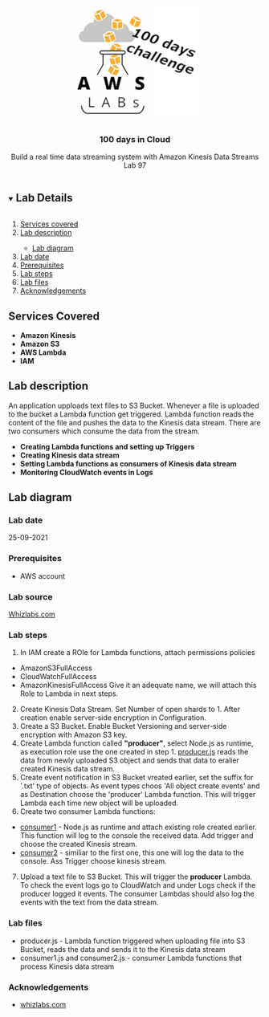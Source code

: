 <br />
<p align="center">
  <a href="https://github.com/CloudedThings/100-Days-in-Cloud">
    <img src="/images/aws-labs-logo.png" alt="Logo" width="260" height="228">
  </a>

  <h3 align="center">100 days in Cloud</h3>

  <p align="center">
    Build a real time data streaming system with Amazon Kinesis Data Streams
    <br />
    Lab 97
    <br />
  </p>
</p>

<details open="open">
  <summary><h2 style="display: inline-block">Lab Details</h2></summary>
  <ol>
    <li><a href="#services-covered">Services covered</a>
    <li><a href="#lab-description">Lab description</a></li>
      <ul>
        <li><a href="#lab-diagram">Lab diagram</a></li>
      </ul>
    </li>
    <li><a href="#lab-date">Lab date</a></li>
    <li><a href="#prerequisites">Prerequisites</a></li>    
    <li><a href="#lab-steps">Lab steps</a></li>
    <li><a href="#lab-files">Lab files</a></li>
    <li><a href="#acknowledgements">Acknowledgements</a></li>
  </ol>
</details>

## Services Covered
* **Amazon Kinesis**
* **Amazon S3**
* **AWS Lambda**
* **IAM**

## Lab description
An application upploads text files to S3 Bucket. Whenever a file is uploaded to the bucket a Lambda function get triggered. Lambda function reads the content of the file and pushes the data to the Kinesis data stream. There are two consumers which consume the data from the stream.
* **Creating Lambda functions and setting up Triggers**
* **Creating Kinesis data stream**
* **Setting Lambda functions as consumers of Kinesis data stream**
* **Monitoring CloudWatch events in Logs**

## Lab diagram


### Lab date
25-09-2021

### Prerequisites
* AWS account

### Lab source
[Whizlabs.com](https://play.whizlabs.com/site/task_details?lab_type=1&task_id=271&quest_id=35)

### Lab steps
1. In IAM create a ROle for Lambda functions, attach permissions policies
  * AmazonS3FullAccess
  * CloudWatchFullAccess
  * AmazonKinesisFullAccess
  Give it an adequate name, we will attach this Role to Lambda in next steps.
2. Create Kinesis Data Stream. Set Number of open shards to 1. After creation enable server-side encryption in Configuration.
3. Create a S3 Bucket. Enable Bucket Versioning and server-side encryption with Amazon S3 key. 
4. Create Lambda function called **"producer"**, select Node.js as runtime, as execution role use the one created in step 1. [producer.js]() reads the data from newly uploaded S3 object and sends that data to eralier created Kinesis data stream.
5. Create event notification in S3 Bucket vreated earlier, set the suffix for '.txt' type of objects. As event types choos 'All object create events' and as Destination choose the 'producer' Lambda function. This will trigger Lambda each time new object will be uploaded.
6. Create two consumer Lambda functions:
  * [consumer1]() - Node.js as runtime and attach existing role created earlier. This function will log to the console the received data. Add trigger and choose the created Kinesis stream.
  * [consumer2]() - similiar to the first one, this one will log the data to the console. Ass Trigger choose kinesis stream.
7. Upload a text file to S3 Bucket. This will trigger the **producer** Lambda. To check the event logs go to CloudWatch and under Logs check if the producer logged it events. The consumer Lambdas should also log the events with the text from the data stream.
 

### Lab files
* producer.js - Lambda function triggered when uploading file into S3 Bucket, reads the data and sends it to the Kinesis data stream
* consumer1.js and consumer2.js - consumer Lambda functions that process Kinesis data stream

### Acknowledgements
* [whizlabs.com](https://www.whizlabs.com/)